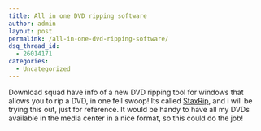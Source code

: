 ```yaml
---
title: All in one DVD ripping software
author: admin
layout: post
permalink: /all-in-one-dvd-ripping-software/
dsq_thread_id:
  - 26014171
categories:
  - Uncategorized
---
```

Download squad have info of a new DVD ripping tool for windows that allows you to rip a DVD, in one fell swoop! Its called [StaxRip][1], and i will be trying this out, just for reference. It would be handy to have all my DVDs available in the media center in a nice format, so this could do the job!

 [1]: http://downloadsquad.com/2005/12/29/staxrip-open-source-all-in-one-dvd-ripping/